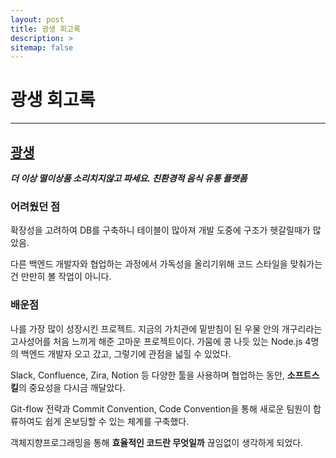 ```yaml
---
layout: post
title: 광생 회고록
description: >
sitemap: false
---
```


# 광생 회고록

---

## [광생](https://kwangsaeng.my.canva.site/)

**_더 이상 떨이상품 소리치지않고 파세요. 친환경적 음식 유통 플랫폼_**

### 어려웠던 점

확장성을 고려하여 DB를 구축하니 테이블이 많아져 개발 도중에 구조가 헷갈릴때가 많았음.

다른 백엔드 개발자와 협업하는 과정에서 가독성을 올리기위해 코드 스타일을 맞춰가는건 만만히 볼 작업이 아니다.

### 배운점

나를 가장 많이 성장시킨 프로젝트.
지금의 가치관에 밑받침이 된 우물 안의 개구리라는 고사성어를 처음 느끼게 해준 고마운 프로젝트이다.
가뭄에 콩 나듯 있는 Node.js 4명의 백엔드 개발자 오고 갔고, 그렇기에 관점을 넓힐 수 있었다.

Slack, Confluence, Zira, Notion 등 다양한 툴을 사용하며 협업하는 동안, **소프트스킬**의 중요성을 다시금 깨달았다.

Git-flow 전략과 Commit Convention, Code Convention을 통해 새로운 팀원이 합류하여도 쉽게 온보딩할 수 있는 체계를 구축했다.

객체지향프로그래밍을 통해 **효율적인 코드란 무엇일까** 끊임없이 생각하게 되었다.
